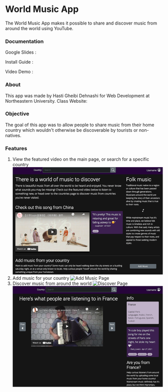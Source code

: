 # World Music App
The World Music App makes it possible to share and discover music from around the world using YouTube.

### Documentation
Google Slides : [](https://docs.google.com/presentation/d/1LFRa4Wk15TJAeetZc4D8mnSI1PPE-jkmmcWd-9-TAM0/edit?usp=sharing)

Install Guide : [](https://docs.google.com/document/d/1oYipEzbihybUB9vg88tkf_krnlFICbIlSwDgpio2KH4/edit?usp=sharing)

Video Demo : [](https://youtu.be/symF91fhw4U)

### About
This app was made by Hasti Gheibi Dehnashi for Web Development at Northeastern University.
Class Website: [](https://johnguerra.co/classes/webDevelopment_spring_2021/)

### Objective
The goal of this app was to allow people to share music from their home country which wouldn't otherwise be discoverable by tourists or non-natives. 

### Features
1. View the featured video on the main page, or search for a specific country
![Homepage](https://github.com/HastiGD/music-app/blob/master/home.png)
2. Add music for your country
![Add Music Page](https://github.com/HastiGD/music-app/blob/master/addMusic.png)
3. Discover music from around the world
![Discover Page](https://github.com/HastiGD/music-app/blob/master/discover.png)
![Country Page](https://github.com/HastiGD/music-app/blob/master/country.png)

